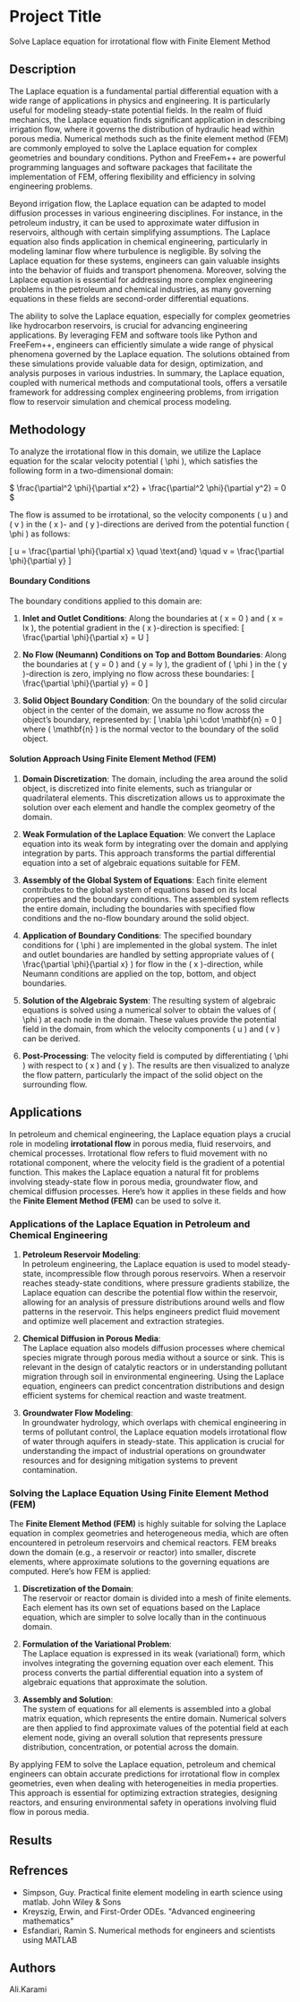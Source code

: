 # Project Title

Solve Laplace equation for irrotational flow with Finite Element Method

## Description

The Laplace equation is a fundamental partial differential equation with a wide range of applications in physics and engineering. It is particularly useful for modeling steady-state potential fields. In the realm of fluid mechanics, the Laplace equation finds significant application in describing irrigation flow, where it governs the distribution of hydraulic head within porous media. Numerical methods such as the finite element method (FEM) are commonly employed to solve the Laplace equation for complex geometries and boundary conditions. Python and FreeFem++ are powerful programming languages and software packages that facilitate the implementation of FEM, offering flexibility and efficiency in solving engineering problems.

Beyond irrigation flow, the Laplace equation can be adapted to model diffusion processes in various engineering disciplines. For instance, in the petroleum industry, it can be used to approximate water diffusion in reservoirs, although with certain simplifying assumptions. The Laplace equation also finds application in chemical engineering, particularly in modeling laminar flow where turbulence is negligible. By solving the Laplace equation for these systems, engineers can gain valuable insights into the behavior of fluids and transport phenomena. Moreover, solving the Laplace equation is essential for addressing more complex engineering problems in the petroleum and chemical industries, as many governing equations in these fields are second-order differential equations.

The ability to solve the Laplace equation, especially for complex geometries like hydrocarbon reservoirs, is crucial for advancing engineering applications. By leveraging FEM and software tools like Python and FreeFem++, engineers can efficiently simulate a wide range of physical phenomena governed by the Laplace equation. The solutions obtained from these simulations provide valuable data for design, optimization, and analysis purposes in various industries. In summary, the Laplace equation, coupled with numerical methods and computational tools, offers a versatile framework for addressing complex engineering problems, from irrigation flow to reservoir simulation and chemical process modeling.



## Methodology


To analyze the irrotational flow in this domain, we utilize the Laplace equation for the scalar velocity potential \( \phi \), which satisfies the following form in a two-dimensional domain:

$
\frac{\partial^2 \phi}{\partial x^2} + \frac{\partial^2 \phi}{\partial y^2} = 0
$

The flow is assumed to be irrotational, so the velocity components \( u \) and \( v \) in the \( x \)- and \( y \)-directions are derived from the potential function \( \phi \) as follows:

\[
u = \frac{\partial \phi}{\partial x} \quad \text{and} \quad v = \frac{\partial \phi}{\partial y}
\]

#### Boundary Conditions

The boundary conditions applied to this domain are:

1. **Inlet and Outlet Conditions**: Along the boundaries at \( x = 0 \) and \( x = lx \), the potential gradient in the \( x \)-direction is specified:
   \[
   \frac{\partial \phi}{\partial x} = U
   \]

2. **No Flow (Neumann) Conditions on Top and Bottom Boundaries**: Along the boundaries at \( y = 0 \) and \( y = ly \), the gradient of \( \phi \) in the \( y \)-direction is zero, implying no flow across these boundaries:
   \[
   \frac{\partial \phi}{\partial y} = 0
   \]

3. **Solid Object Boundary Condition**: On the boundary of the solid circular object in the center of the domain, we assume no flow across the object’s boundary, represented by:
   \[
   \nabla \phi \cdot \mathbf{n} = 0
   \]
   where \( \mathbf{n} \) is the normal vector to the boundary of the solid object.

#### Solution Approach Using Finite Element Method (FEM)

1. **Domain Discretization**: The domain, including the area around the solid object, is discretized into finite elements, such as triangular or quadrilateral elements. This discretization allows us to approximate the solution over each element and handle the complex geometry of the domain.

2. **Weak Formulation of the Laplace Equation**: We convert the Laplace equation into its weak form by integrating over the domain and applying integration by parts. This approach transforms the partial differential equation into a set of algebraic equations suitable for FEM.

3. **Assembly of the Global System of Equations**: Each finite element contributes to the global system of equations based on its local properties and the boundary conditions. The assembled system reflects the entire domain, including the boundaries with specified flow conditions and the no-flow boundary around the solid object.

4. **Application of Boundary Conditions**: The specified boundary conditions for \( \phi \) are implemented in the global system. The inlet and outlet boundaries are handled by setting appropriate values of \( \frac{\partial \phi}{\partial x} \) for flow in the \( x \)-direction, while Neumann conditions are applied on the top, bottom, and object boundaries.

5. **Solution of the Algebraic System**: The resulting system of algebraic equations is solved using a numerical solver to obtain the values of \( \phi \) at each node in the domain. These values provide the potential field in the domain, from which the velocity components \( u \) and \( v \) can be derived.

6. **Post-Processing**: The velocity field is computed by differentiating \( \phi \) with respect to \( x \) and \( y \). The results are then visualized to analyze the flow pattern, particularly the impact of the solid object on the surrounding flow.



## Applications


In petroleum and chemical engineering, the Laplace equation plays a crucial role in modeling **irrotational flow** in porous media, fluid reservoirs, and chemical processes. Irrotational flow refers to fluid movement with no rotational component, where the velocity field is the gradient of a potential function. This makes the Laplace equation a natural fit for problems involving steady-state flow in porous media, groundwater flow, and chemical diffusion processes. Here’s how it applies in these fields and how the **Finite Element Method (FEM)** can be used to solve it.

### Applications of the Laplace Equation in Petroleum and Chemical Engineering

1. **Petroleum Reservoir Modeling**:  
   In petroleum engineering, the Laplace equation is used to model steady-state, incompressible flow through porous reservoirs. When a reservoir reaches steady-state conditions, where pressure gradients stabilize, the Laplace equation can describe the potential flow within the reservoir, allowing for an analysis of pressure distributions around wells and flow patterns in the reservoir. This helps engineers predict fluid movement and optimize well placement and extraction strategies.

2. **Chemical Diffusion in Porous Media**:  
   The Laplace equation also models diffusion processes where chemical species migrate through porous media without a source or sink. This is relevant in the design of catalytic reactors or in understanding pollutant migration through soil in environmental engineering. Using the Laplace equation, engineers can predict concentration distributions and design efficient systems for chemical reaction and waste treatment.

3. **Groundwater Flow Modeling**:  
   In groundwater hydrology, which overlaps with chemical engineering in terms of pollutant control, the Laplace equation models irrotational flow of water through aquifers in steady-state. This application is crucial for understanding the impact of industrial operations on groundwater resources and for designing mitigation systems to prevent contamination.

### Solving the Laplace Equation Using Finite Element Method (FEM)

The **Finite Element Method (FEM)** is highly suitable for solving the Laplace equation in complex geometries and heterogeneous media, which are often encountered in petroleum reservoirs and chemical reactors. FEM breaks down the domain (e.g., a reservoir or reactor) into smaller, discrete elements, where approximate solutions to the governing equations are computed. Here’s how FEM is applied:

1. **Discretization of the Domain**:  
   The reservoir or reactor domain is divided into a mesh of finite elements. Each element has its own set of equations based on the Laplace equation, which are simpler to solve locally than in the continuous domain.

2. **Formulation of the Variational Problem**:  
   The Laplace equation is expressed in its weak (variational) form, which involves integrating the governing equation over each element. This process converts the partial differential equation into a system of algebraic equations that approximate the solution.

3. **Assembly and Solution**:  
   The system of equations for all elements is assembled into a global matrix equation, which represents the entire domain. Numerical solvers are then applied to find approximate values of the potential field at each element node, giving an overall solution that represents pressure distribution, concentration, or potential across the domain.

By applying FEM to solve the Laplace equation, petroleum and chemical engineers can obtain accurate predictions for irrotational flow in complex geometries, even when dealing with heterogeneities in media properties. This approach is essential for optimizing extraction strategies, designing reactors, and ensuring environmental safety in operations involving fluid flow in porous media.



## Results



## Refrences

* Simpson, Guy. Practical finite element modeling in earth science using matlab. John Wiley & Sons
* Kreyszig, Erwin, and First-Order ODEs. "Advanced engineering mathematics"
* Esfandiari, Ramin S. Numerical methods for engineers and scientists using MATLAB



## Authors

Ali.Karami



